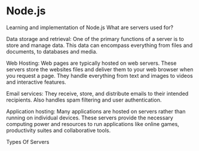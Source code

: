 # Node.js
Learning and implementation of Node.js
What are servers used for?

Data storage and retrieval:
    One of the primary functions of a server is to store and manage data. This data can encompass everything from files and documents, to databases and media.

Web Hosting:
    Web pages are typically hosted on web servers. These servers store the websites files and deliver them to your web browser when you request a page. They handle everything from text and images to videos and interactive features.

Email services:
    They receive, store, and distribute emails to their intended recipients. Also handles spam filtering and user authentication.

Application hosting:
    Many applications are hosted on servers rather than running on individual devices. These servers provide the necessary computing power and resources to run applications like online games, productivity suites and collaborative tools.

Types Of Servers

